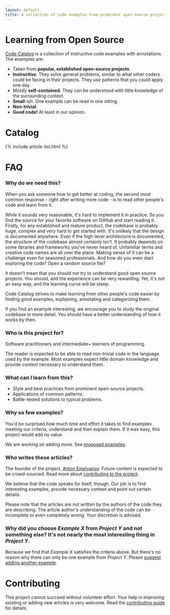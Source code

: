 ```yaml
---
layout: default
title: A collection of code examples from prominent open-source projects
---
```


# Learning from Open Source

[Code Catalog](https://codecatalog.org) is a collection of instructive code examples with annotations. The examples are:
* Taken from **popular, established open-source projects**.
* **Instructive**. They solve general problems, similar to what other coders could be facing in their projects. They use patterns that you could apply one day.
* Mostly **self-contained**. They can be understood with little knowledge of the surrounding context.
* **Small**-ish. One example can be read in one sitting.
* **Non-trivial**.
* **Good code!** At least in our opinion.

# Catalog

{% include article-list.html %}

# FAQ

### Why do we need this?

When you ask someone how to get better at coding, the second most common response - right after writing more code - is to read other people's code and learn from it.

While it sounds very reasonable, it's hard to implement it in practice. So you find the source for your favorite software on GitHub and start reading it. Firstly, for any established and mature product, the codebase is probably huge, complex and very hard to get started with. It's unlikely that the design is documented anywhere. Even if the high-level architecture is documented, the structure of the codebase almost certainly isn't. It probably depends on some libraries and frameworks you've never heard of. Unfamiliar terms and creative code names are all over the place. Making sense of it can be a challenge even for seasoned professionals. And how do you even start exploring the code? Open a random source file?

It doesn't mean that you should not try to understand good open source projects. You should, and the experience can be very rewarding. Yet, it's not an easy way, and the learning curve will be steep.

Code Catalog strives to make learning from other people's code easier by finding good examples, explaining, annotating and categorizing them.

If you find an example interesting, we encourage you to study the original codebase in more detail. You should have a better understanding of how it works by then.

### Who is this project for?

Software practitioners and intermediate+ learners of programming.

The reader is expected to be able to read non-trivial code in the language used by the example. Most examples expect little domain knowledge and provide context necessary to understand them.

### What can I learn from this?

* Style and best practices from prominent open-source projects.
* Applications of common patterns.
* Battle-tested solutions to typical problems.

### Why so few examples?

You'd be surprised how much time and effort it takes to find examples meeting our criteria, understand and then explain them. If it was easy, this project would add no value.

We are working on adding more. See [proposed examples](https://github.com/ainzzorl/goodcode/issues?q=is%3Aopen+is%3Aissue+label%3A%22new+example%22).

### Who writes these articles?

The founder of the project, [Anton Emelyanov](https://github.com/ainzzorl). Future content is expected to be crowd-sourced. Read more about [contributing to the project](#contributing).

We believe that the code speaks for itself, though. Our job is to find interesting examples, provide necessary context and point out certain details.

Please note that the articles are not written by the authors of the code they are describing. The article author's understanding of the code can be incomplete or even completely wrong. Your discretion is advised.

### Why did you choose *Example X* from *Project Y* and not something else? It's not nearly the most interesting thing in *Project Y*.

Because we find that *Example X* satisfies the criteria above. But there's no reason why there can only be one example from *Project Y*. Please [suggest adding another example](https://github.com/ainzzorl/goodcode/issues/new?assignees=&labels=new+example&template=new-example-proposal.md&title=%5BNEW+EXAMPLE%5D+PROJECT+-+TITLE).

# Contributing

This project cannot succeed without volunteer effort. Your help in improving existing or adding new articles is very welcome. Read the [contributing guide](https://github.com/ainzzorl/goodcode/blob/main/CONTRIBUTING.md) for details.
